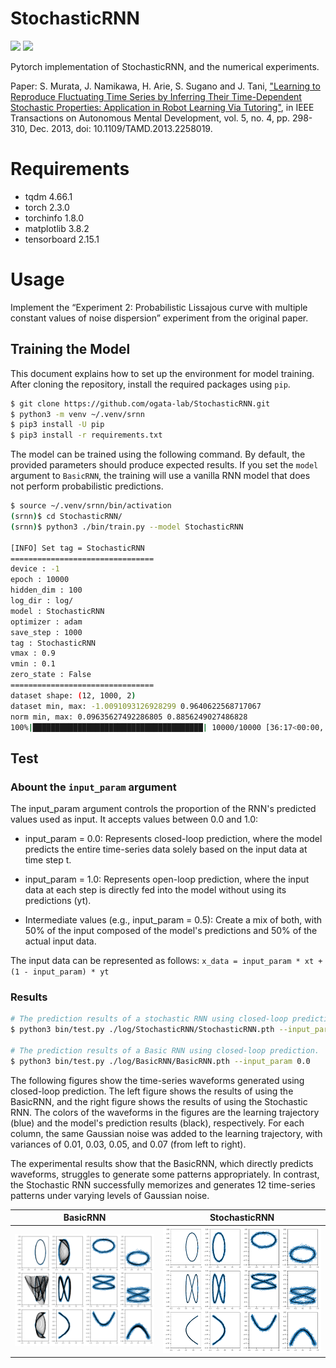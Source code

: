 # StochasticRNN

![](https://img.shields.io/badge/pytorch-2.3.0-blue.svg) ![](https://img.shields.io/badge/python-3.10.12-brightgreen.svg)

Pytorch implementation of StochasticRNN, and the numerical experiments.

Paper: S. Murata, J. Namikawa, H. Arie, S. Sugano and J. Tani, ["Learning to Reproduce Fluctuating Time Series by Inferring Their Time-Dependent Stochastic Properties: Application in Robot Learning Via Tutoring"](https://www.cs.swarthmore.edu/~meeden/DevelopmentalRobotics/Murata2013.pdf), in IEEE Transactions on Autonomous Mental Development, vol. 5, no. 4, pp. 298-310, Dec. 2013, doi: 10.1109/TAMD.2013.2258019. 



# Requirements

- tqdm 4.66.1
- torch 2.3.0
- torchinfo 1.8.0
- matplotlib 3.8.2
- tensorboard 2.15.1


# Usage

Implement the “Experiment 2: Probabilistic Lissajous curve with multiple constant values of noise dispersion” experiment from the original paper.

## Training the Model
This document explains how to set up the environment for model training. After cloning the repository, install the required packages using `pip`.

```bash
$ git clone https://github.com/ogata-lab/StochasticRNN.git
$ python3 -m venv ~/.venv/srnn
$ pip3 install -U pip
$ pip3 install -r requirements.txt
```

The model can be trained using the following command. By default, the provided parameters should produce expected results. If you set the `model` argument to `BasicRNN`, the training will use a vanilla RNN model that does not perform probabilistic predictions.

```bash
$ source ~/.venv/srnn/bin/activation
(srnn)$ cd StochasticRNN/
(srnn)$ python3 ./bin/train.py --model StochasticRNN

[INFO] Set tag = StochasticRNN
================================
device : -1
epoch : 10000
hidden_dim : 100
log_dir : log/
model : StochasticRNN
optimizer : adam
save_step : 1000
tag : StochasticRNN
vmax : 0.9
vmin : 0.1
zero_state : False
================================
dataset shape: (12, 1000, 2)
dataset min, max: -1.0091093126928299 0.9640622568717067
norm min, max: 0.09635627492286805 0.8856249027486828
100%|██████████████████████████████████████| 10000/10000 [36:17<00:00,  4.79it/s, train_loss=-63.3]
```

## Test
### Abount the `input_param` argument
The input_param argument controls the proportion of the RNN's predicted values used as input. It accepts values between 0.0 and 1.0:

- input_param = 0.0: Represents closed-loop prediction, where the model predicts the entire time-series data solely based on the input data at time step t.

- input_param = 1.0: Represents open-loop prediction, where the input data at each step is directly fed into the model without using its predictions (yt).

- Intermediate values (e.g., input_param = 0.5): Create a mix of both, with 50% of the input composed of the model's predictions and 50% of the actual input data.

The input data can be represented as follows:
`x_data = input_param * xt + (1 - input_param) * yt`


### Results
```bash
# The prediction results of a stochastic RNN using closed-loop prediction.
$ python3 bin/test.py ./log/StochasticRNN/StochasticRNN.pth --input_param 0.0

# The prediction results of a Basic RNN using closed-loop prediction.
$ python3 bin/test.py ./log/BasicRNN/BasicRNN.pth --input_param 0.0
```

The following figures show the time-series waveforms generated using closed-loop prediction. The left figure shows the results of using the BasicRNN, and the right figure shows the results of using the Stochastic RNN. The colors of the waveforms in the figures are the learning trajectory (blue) and the model's prediction results (black), respectively. For each column, the same Gaussian noise was added to the learning trajectory, with variances of 0.01, 0.03, 0.05, and 0.07 (from left to right).

The experimental results show that the BasicRNN, which directly predicts waveforms, struggles to generate some patterns appropriately. In contrast, the Stochastic RNN successfully memorizes and generates 12 time-series patterns under varying levels of Gaussian noise.


|BasicRNN|StochasticRNN|
|---|---|
|![BasicRNN_ip00.png](./output/BasicRNN_ip00.png)|![StochasticRNN_ip00.png](./output/StochasticRNN_ip00.png)|
